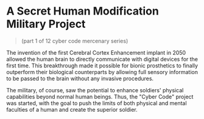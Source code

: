 # A Secret Human Modification Military Project
> (part 1 of 12 cyber code mercenary series)

The invention of the first Cerebral Cortex Enhancement implant in 2050 allowed the human brain to directly communicate with digital devices for the first time. This breakthrough made it possible for bionic prosthetics to finally outperform their biological counterparts by allowing full sensory information to be passed to the brain without any invasive procedures.  

The military, of course, saw the potential to enhance soldiers' physical capabilities beyond normal human beings. Thus, the "Cyber Code" project was started, with the goal to push the limits of both physical and mental faculties of a human and create the superior soldier.
